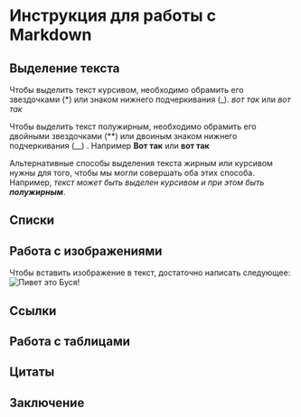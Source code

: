 # Инструкция для работы с Markdown

## Выделение текста
Чтобы выделить текст курсивом, необходимо обрамить его звездочками (*) или знаком нижнего подчеркивания (_). *вот так* или _вот так_

Чтобы выделить текст полужирным, необходимо обрамить его двойными звездочками (**) или двоиным знаком нижнего подчеркивания (__) . Например **Вот так** или __вот так__


Альтернативные способы выделения текста жирным или курсивом нужны для того, чтобы мы могли совершать оба этих способа. Например, _текст может быть выделен курсивом и при этом быть **полужирным**_.

## Списки

## Работа с изображениями

Чтобы вставить изображение в текст, достаточно написать следующее:
![Пивет это Буся!](Busea.jpg)

## Ссылки

## Работа с таблицами

## Цитаты

## Заключение
